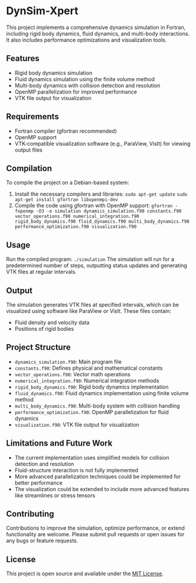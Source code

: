 # DynSim-Xpert
This project implements a comprehensive dynamics simulation in Fortran, including rigid body dynamics, fluid dynamics, and multi-body interactions. It also includes performance optimizations and visualization tools.

## Features

- Rigid body dynamics simulation
- Fluid dynamics simulation using the finite volume method
- Multi-body dynamics with collision detection and resolution
- OpenMP parallelization for improved performance
- VTK file output for visualization

## Requirements

- Fortran compiler (gfortran recommended)
- OpenMP support
- VTK-compatible visualization software (e.g., ParaView, VisIt) for viewing output files

## Compilation

To compile the project on a Debian-based system:

1. Install the necessary compilers and libraries:
  ```sudo apt-get update```
  ```sudo apt-get install gfortran libopenmpi-dev```
2. Compile the code using gfortran with OpenMP support:
  `gfortran -fopenmp -O3 -o simulation dynamics_simulation.f90 constants.f90 vector_operations.f90 numerical_integration.f90 rigid_body_dynamics.f90 fluid_dynamics.f90 multi_body_dynamics.f90 performance_optimization.f90 visualization.f90`
## Usage

Run the compiled program:
  ```./simulation```
The simulation will run for a predetermined number of steps, outputting status updates and generating VTK files at regular intervals.

## Output

The simulation generates VTK files at specified intervals, which can be visualized using software like ParaView or VisIt. These files contain:

- Fluid density and velocity data
- Positions of rigid bodies

## Project Structure

- `dynamics_simulation.f90`: Main program file
- `constants.f90`: Defines physical and mathematical constants
- `vector_operations.f90`: Vector math operations
- `numerical_integration.f90`: Numerical integration methods
- `rigid_body_dynamics.f90`: Rigid body dynamics implementation
- `fluid_dynamics.f90`: Fluid dynamics implementation using finite volume method
- `multi_body_dynamics.f90`: Multi-body system with collision handling
- `performance_optimization.f90`: OpenMP parallelization for fluid dynamics
- `visualization.f90`: VTK file output for visualization

## Limitations and Future Work

- The current implementation uses simplified models for collision detection and resolution
- Fluid-structure interaction is not fully implemented
- More advanced parallelization techniques could be implemented for better performance
- The visualization could be extended to include more advanced features like streamlines or stress tensors

## Contributing

Contributions to improve the simulation, optimize performance, or extend functionality are welcome. Please submit pull requests or open issues for any bugs or feature requests.

## License

This project is open source and available under the [MIT License](LICENSE).

